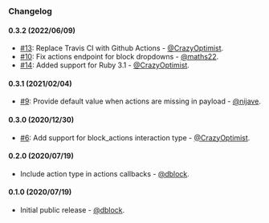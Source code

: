 ### Changelog

#### 0.3.2 (2022/06/09)

* [#13](https://github.com/slack-ruby/slack-ruby-bot-server-events/pull/13): Replace Travis CI with Github Actions - [@CrazyOptimist](https://github.com/CrazyOptimist).
* [#10](https://github.com/slack-ruby/slack-ruby-bot-server-events/pull/10): Fix actions endpoint for block dropdowns - [@maths22](https://github.com/maths22).
* [#14](https://github.com/slack-ruby/slack-ruby-bot-server-events/pull/14): Added support for Ruby 3.1 - [@CrazyOptimist](https://github.com/CrazyOptimist).

#### 0.3.1 (2021/02/04)

* [#9](https://github.com/slack-ruby/slack-ruby-bot-server-events/pull/9): Provide default value when actions are missing in payload - [@nijave](https://github.com/nijave).

#### 0.3.0 (2020/12/30)

* [#6](https://github.com/slack-ruby/slack-ruby-bot-server-events/pull/6): Add support for block_actions interaction type - [@CrazyOptimist](https://github.com/CrazyOptimist).

#### 0.2.0 (2020/07/19)

* Include action type in actions callbacks - [@dblock](https://github.com/dblock).

#### 0.1.0 (2020/07/19)

* Initial public release - [@dblock](https://github.com/dblock).
